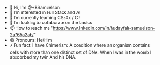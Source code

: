 - 👋 Hi, I’m @HBSamuelson
- 👀 I’m interested in Full Stack and AI
- 🌱 I’m currently learning CS50x / C !
- 💞️ I’m looking to collaborate on the basics
- 📫 How to reach me "https://www.linkedin.com/in/hudayfah-samuelson-2a765a2ab/"
- 😄 Pronouns: He/Him
- ⚡ Fun fact: I have Chimerism: A condition where an organism contains cells with more than one distinct set of DNA.
                                 When I was in the womb I absobrbed my twin And his DNA.                          


<!---
HBSamuelson/HBSamuelson is a ✨ special ✨ repository because its `README.md` (this file) appears on your GitHub profile.
You can click the Preview link to take a look at your changes.
--->
